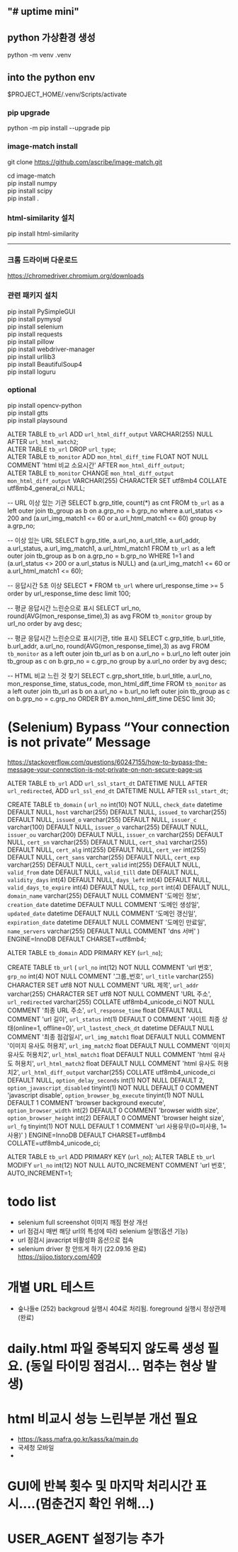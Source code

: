 "# uptime mini" 
-----------------
## python 가상환경 생성
python -m venv .venv

## into the python env
$PROJECT_HOME/.venv/Scripts/activate

### pip upgrade
python -m pip install --upgrade pip
 
### image-match install
git clone https://github.com/ascribe/image-match.git

cd image-match  
pip install numpy  
pip install scipy  
pip install .  

### html-similarity 설치
pip install html-similarity  

-------------------------
### 크롬 드라이버 다운로드
https://chromedriver.chromium.org/downloads

### 관련 패키지 설치
pip install PySimpleGUI  
pip install pymysql  
pip install selenium  
pip install requests  
pip install pillow  
pip install webdriver-manager  
pip install urllib3  
pip install BeautifulSoup4  
pip install loguru  


### optional
pip install opencv-python  
pip install gtts  
pip install playsound  



ALTER TABLE `tb_url` ADD `url_html_diff_output` VARCHAR(255) NULL AFTER `url_html_match2`;  
ALTER TABLE `tb_url` DROP `url_type`;  
ALTER TABLE `tb_monitor` ADD `mon_html_diff_time` FLOAT NOT NULL COMMENT 'html 비교 소요시간' AFTER `mon_html_diff_output`;  
ALTER TABLE `tb_monitor` CHANGE `mon_html_diff_output` `mon_html_diff_output` VARCHAR(255) CHARACTER SET utf8mb4 COLLATE utf8mb4_general_ci NULL;



-- URL 이상 있는 기관
SELECT b.grp_title, count(*) as cnt FROM `tb_url` as a
left outer join tb_group as b
on a.grp_no = b.grp_no
where a.url_status <> 200
and (a.url_img_match1 <= 60 
	 or a.url_html_match1 <= 60)
group by a.grp_no;


-- 이상 있는 URL
SELECT b.grp_title, a.url_no, a.url_title, a.url_addr, a.url_status, a.url_img_match1, a.url_html_match1 
FROM `tb_url` as a
left outer join tb_group as b
on a.grp_no = b.grp_no
WHERE 1=1 
and (a.url_status <> 200 or a.url_status is NULL)
and (a.url_img_match1 <= 60 or a.url_html_match1 <= 60);

-- 응답시간 5초 이상
SELECT * FROM `tb_url` 
where url_response_time >= 5 
order by url_response_time 
desc limit 100;


-- 평균 응답시간 느린순으로 표시
SELECT url_no, round(AVG(mon_response_time),3) as avg FROM `tb_monitor`
group by url_no
order by avg desc;

-- 평균 응답시간 느린순으로 표시(기관, title 표시)
SELECT c.grp_title, b.url_title, b.url_addr, a.url_no, round(AVG(mon_response_time),3) as avg 
FROM `tb_monitor` as a
left outer join tb_url as b
on a.url_no = b.url_no
left outer join tb_group as c
on b.grp_no = c.grp_no
group by a.url_no
order by avg desc;

-- HTML 비교 느린 것 찾기
SELECT c.grp_short_title, b.url_title, a.url_no, mon_response_time, status_code, mon_html_diff_time 
FROM `tb_monitor` as a
left outer join tb_url as b
on a.url_no = b.url_no
left outer join tb_group as c
on b.grp_no = c.grp_no
ORDER BY a.mon_html_diff_time DESC
limit 30;


# (Selenium) Bypass “Your connection is not private” Message
https://stackoverflow.com/questions/60247155/how-to-bypass-the-message-your-connection-is-not-private-on-non-secure-page-us


ALTER TABLE `tb_url` ADD `url_ssl_start_dt` DATETIME NULL AFTER `url_redirected`, ADD `url_ssl_end_dt` DATETIME NULL AFTER `ssl_start_dt`;


CREATE TABLE `tb_domain` (
  `url_no` int(10) NOT NULL,
  `check_date` datetime DEFAULT NULL,
  `host` varchar(255) DEFAULT NULL,
  `issued_to` varchar(255) DEFAULT NULL,
  `issued_o` varchar(255) DEFAULT NULL,
  `issuer_c` varchar(100) DEFAULT NULL,
  `issuer_o` varchar(255) DEFAULT NULL,
  `issuer_ou` varchar(200) DEFAULT NULL,
  `issuer_cn` varchar(255) DEFAULT NULL,
  `cert_sn` varchar(255) DEFAULT NULL,
  `cert_sha1` varchar(255) DEFAULT NULL,
  `cert_alg` int(255) DEFAULT NULL,
  `cert_ver` int(255) DEFAULT NULL,
  `cert_sans` varchar(255) DEFAULT NULL,
  `cert_exp` varchar(255) DEFAULT NULL,
  `cert_valid` int(255) DEFAULT NULL,
  `valid_from` date DEFAULT NULL,
  `valid_till` date DEFAULT NULL,
  `validity_days` int(4) DEFAULT NULL,
  `days_left` int(4) DEFAULT NULL,
  `valid_days_to_expire` int(4) DEFAULT NULL,
  `tcp_port` int(4) DEFAULT NULL,
  `domain_name` varchar(255) DEFAULT NULL COMMENT '도메인 정보',
  `creation_date` datetime DEFAULT NULL COMMENT '도메인 생성일',
  `updated_date` datetime DEFAULT NULL COMMENT '도메인 갱신일',
  `expiration_date` datetime DEFAULT NULL COMMENT '도메인 만료일',
  `name_servers` varchar(255) DEFAULT NULL COMMENT 'dns 서버'
) ENGINE=InnoDB DEFAULT CHARSET=utf8mb4;

ALTER TABLE `tb_domain` ADD PRIMARY KEY (`url_no`);


CREATE TABLE `tb_url` (
  `url_no` int(12) NOT NULL COMMENT 'url 번호',
  `grp_no` int(4) NOT NULL COMMENT '그룹_번호',
  `url_title` varchar(255) CHARACTER SET utf8 NOT NULL COMMENT 'URL 제목',
  `url_addr` varchar(255) CHARACTER SET utf8 NOT NULL COMMENT 'URL 주소',
  `url_redirected` varchar(255) COLLATE utf8mb4_unicode_ci NOT NULL COMMENT '최종 URL 주소',
  `url_response_time` float DEFAULT NULL COMMENT 'url 길이',
  `url_status` int(1) DEFAULT 0 COMMENT '사이트 최종 상태(online=1, offline=0)',
  `url_lastest_check_dt` datetime DEFAULT NULL COMMENT '최종 점검일시',
  `url_img_match1` float DEFAULT NULL COMMENT '이미지 유사도 허용치',
  `url_img_match2` float DEFAULT NULL COMMENT '이미지 유사도 허용치2',
  `url_html_match1` float DEFAULT NULL COMMENT 'html 유사도 허용치',
  `url_html_match2` float DEFAULT NULL COMMENT 'html 유사도 허용치2',
  `url_html_diff_output` varchar(255) COLLATE utf8mb4_unicode_ci DEFAULT NULL,
  `option_delay_seconds` int(1) NOT NULL DEFAULT 2,
  `option_javascript_disabled` tinyint(1) NOT NULL DEFAULT 0 COMMENT 'javascript disable',
  `option_browser_bg_execute` tinyint(1) NOT NULL DEFAULT 1 COMMENT 'browser background execute',
  `option_browser_width` int(2) DEFAULT 0 COMMENT 'browser width size',
  `option_browser_height` int(2) DEFAULT 0 COMMENT 'browser height size',
  `url_fg` tinyint(1) NOT NULL DEFAULT 1 COMMENT 'url 사용유무(0=미사용, 1=사용)'
) ENGINE=InnoDB DEFAULT CHARSET=utf8mb4 COLLATE=utf8mb4_unicode_ci;

ALTER TABLE `tb_url` ADD PRIMARY KEY (`url_no`);
ALTER TABLE `tb_url` MODIFY `url_no` int(12) NOT NULL AUTO_INCREMENT COMMENT 'url 번호', AUTO_INCREMENT=1;



# todo list
- selenium full screenshot 이미지 깨짐 현상 개선
- url 점검시 매번 해당 url의 특성에 따라 selenium 실행(옵션 기능)
- url 점검시 javacript 비활성화 옵션으로 접속 
- selenium driver 창 안뜨게 하기 (22.09.16 완료)
  https://sijoo.tistory.com/409

# 개별 URL 테스트
- 숲나들e (252) backgroud 실행시 404로 처리됨. foreground 실행시 정상관제 (완료)

# daily.html 파일 중복되지 않도록 생성 필요. (동일 타이밍 점검시... 멈추는 현상 발생)
# html 비교시 성능 느린부분 개선 필요
 - https://kass.mafra.go.kr/kass/ka/main.do
 - 국세청 모바일
 -

# GUI에 반복 횟수 및 마지막 처리시간 표시....(멈춘건지 확인 위해...)


# USER_AGENT 설정기능 추가


